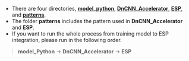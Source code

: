 * There are four directories, 
[**model_python**](https://github.com/Koyama-Tsubasa/VLSI_System_Design/tree/main/Final_project/source_code/model_python), 
[**DnCNN_Accelerator**](https://github.com/Koyama-Tsubasa/VLSI_System_Design/tree/main/Final_project/source_code/DnCNN_Accelerator), 
[**ESP**](https://github.com/Koyama-Tsubasa/VLSI_System_Design/tree/main/Final_project/source_code/ESP), 
and [**patterns**](https://github.com/Koyama-Tsubasa/VLSI_System_Design/tree/main/Final_project/source_code/patterns).  
* The folder **patterns** includes the pattern used in **DnCNN_Accelerator** and **ESP**.
* If you want to run the whole process from training model to ESP integration, please run in the following order.
> **model_Python** -> **DnCNN_Accelerator** -> **ESP**

